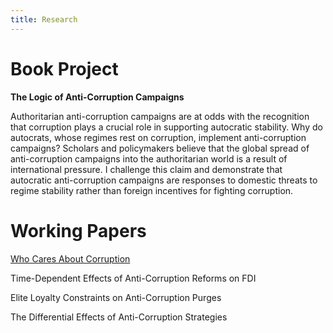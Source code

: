 ```yaml
---
title: Research
---
```


# Book Project

**The Logic of Anti-Corruption Campaigns**

Authoritarian anti-corruption campaigns are at odds with the recognition that corruption plays a crucial role in supporting autocratic stability. Why do autocrats, whose regimes rest on corruption, implement anti-corruption campaigns? Scholars and policymakers believe that the global spread of anti-corruption campaigns into the authoritarian world is a result of international pressure. I challenge this claim and demonstrate that autocratic anti-corruption campaigns are responses to domestic threats to regime stability rather than foreign incentives for fighting corruption.

# Working Papers

[Who Cares About Corruption](https://www.timothymodel.com/research/Who%20Cares%20About%20Corruption.pdf)

Time-Dependent Effects of Anti-Corruption Reforms on FDI

Elite Loyalty Constraints on Anti-Corruption Purges

The Differential Effects of Anti-Corruption Strategies
